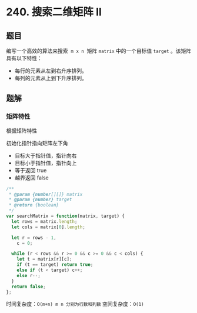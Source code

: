# 240. 搜索二维矩阵 II

## 题目

编写一个高效的算法来搜索  `m x n`  矩阵 `matrix` 中的一个目标值 `target` 。该矩阵具有以下特性：

- 每行的元素从左到右升序排列。
- 每列的元素从上到下升序排列。

## 题解

### 矩阵特性

根据矩阵特性

初始化指针指向矩阵左下角

- 目标大于指针值，指针向右
- 目标小于指针值，指针向上
- 等于返回 true
- 越界返回 false

```js
/**
 * @param {number[][]} matrix
 * @param {number} target
 * @return {boolean}
 */
var searchMatrix = function(matrix, target) {
  let rows = matrix.length;
  let cols = matrix[0].length;

  let r = rows - 1,
    c = 0;

  while (r < rows && r >= 0 && c >= 0 && c < cols) {
    let t = matrix[r][c];
    if (t == target) return true;
    else if (t < target) c++;
    else r--;
  }
  return false;
};
```

时间复杂度：`O(m+n) m n 分别为行数和列数`
空间复杂度：`O(1)`
